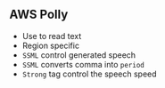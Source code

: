 ## AWS Polly

- Use to read text
- Region specific
- `SSML` control generated speech
- `SSML` converts comma into `period`
- `Strong` tag control the speech speed
